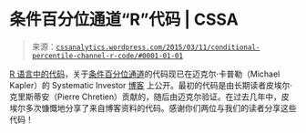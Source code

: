 <!--yml

类别：未分类

日期：2024 年 05 月 12 日 17:47:52

-->

# 条件百分位通道“R”代码 | CSSA

> 来源：[`cssanalytics.wordpress.com/2015/03/11/conditional-percentile-channel-r-code/#0001-01-01`](https://cssanalytics.wordpress.com/2015/03/11/conditional-percentile-channel-r-code/#0001-01-01)

[R 语言中的代码](http://systematicinvestor.github.io/Conditional-Channel-Breakout/)，关于[条件百分位通道](https://cssanalytics.wordpress.com/2015/02/20/conditional-percentile-channels/ "Conditional Percentile Channels")的代码现已在迈克尔·卡普勒（Michael Kapler）的 Systematic Investor [博客](http://systematicinvestor.github.io/Conditional-Channel-Breakout/) 上公开。最初的代码是由长期读者皮埃尔·克里斯蒂安（Pierre Chretien）贡献的，随后由迈克尔验证。在过去几年中，皮埃尔多次慷慨地分享了来自博客资料的代码。感谢你们两位与我们的读者分享这些代码！
